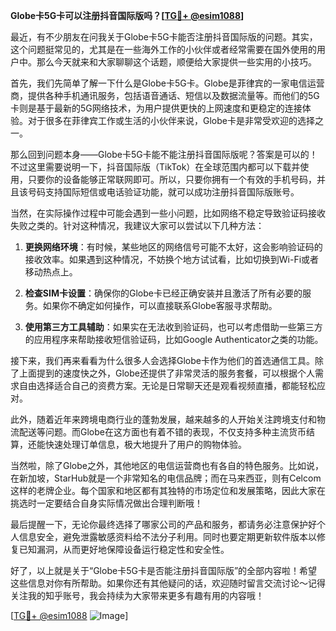 **Globe卡5G卡可以注册抖音国际版吗？[[TG💪+ @esim1088](https://t.me/s/esim1088)]**

最近，有不少朋友在问我关于Globe卡5G卡能否注册抖音国际版的问题。其实，这个问题挺常见的，尤其是在一些海外工作的小伙伴或者经常需要在国外使用的用户中。那么今天就来和大家聊聊这个话题，顺便给大家提供一些实用的小技巧。

首先，我们先简单了解一下什么是Globe卡5G卡。Globe是菲律宾的一家电信运营商，提供各种手机通讯服务，包括语音通话、短信以及数据流量等。而他们的5G卡则是基于最新的5G网络技术，为用户提供更快的上网速度和更稳定的连接体验。对于很多在菲律宾工作或生活的小伙伴来说，Globe卡是非常受欢迎的选择之一。

那么回到问题本身——Globe卡5G卡能不能注册抖音国际版呢？答案是可以的！不过这里需要说明一下，抖音国际版（TikTok）在全球范围内都可以下载并使用，只要你的设备能够正常联网即可。所以，只要你拥有一个有效的手机号码，并且该号码支持国际短信或电话验证功能，就可以成功注册抖音国际版账号。

当然，在实际操作过程中可能会遇到一些小问题，比如网络不稳定导致验证码接收失败之类的。针对这种情况，我建议大家可以尝试以下几种方法：

1. **更换网络环境**：有时候，某些地区的网络信号可能不太好，这会影响验证码的接收效率。如果遇到这种情况，不妨换个地方试试看，比如切换到Wi-Fi或者移动热点上。

2. **检查SIM卡设置**：确保你的Globe卡已经正确安装并且激活了所有必要的服务。如果你不确定如何操作，可以直接联系Globe客服寻求帮助。

3. **使用第三方工具辅助**：如果实在无法收到验证码，也可以考虑借助一些第三方的应用程序来帮助接收短信验证码，比如Google Authenticator之类的功能。

接下来，我们再来看看为什么很多人会选择Globe卡作为他们的首选通信工具。除了上面提到的速度快之外，Globe还提供了非常灵活的服务套餐，可以根据个人需求自由选择适合自己的资费方案。无论是日常聊天还是观看视频直播，都能轻松应对。

此外，随着近年来跨境电商行业的蓬勃发展，越来越多的人开始关注跨境支付和物流配送等问题。而Globe在这方面也有着不错的表现，不仅支持多种主流货币结算，还能快速处理订单信息，极大地提升了用户的购物体验。

当然啦，除了Globe之外，其他地区的电信运营商也有各自的特色服务。比如说，在新加坡，StarHub就是一个非常知名的电信品牌；而在马来西亚，则有Celcom这样的老牌企业。每个国家和地区都有其独特的市场定位和发展策略，因此大家在挑选时一定要结合自身实际情况做出合理判断哦！

最后提醒一下，无论你最终选择了哪家公司的产品和服务，都请务必注意保护好个人信息安全，避免泄露敏感资料给不法分子利用。同时也要定期更新软件版本以修复已知漏洞，从而更好地保障设备运行稳定性和安全性。

好了，以上就是关于“Globe卡5G卡是否能注册抖音国际版”的全部内容啦！希望这些信息对你有所帮助。如果你还有其他疑问的话，欢迎随时留言交流讨论～记得关注我的知乎账号，我会持续为大家带来更多有趣有用的内容哦！

[[TG💪+ @esim1088](https://t.me/s/esim1088) ![Image](https://i.postimg.cc/4NQfJmqS/Snipaste-2025-05-13-00-14-12.png)]